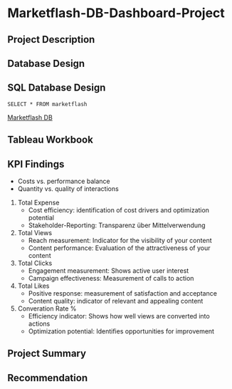 # Marketflash-DB-Dashboard-Project


## Project Description


## Database Design


## SQL Database Design
`SELECT *
FROM marketflash`

[Marketflash DB](https://github.com/akms2411/Marketflash-DB-Dashboard-Project/blob/main/sql_db/Mini%20Projekt.db)

## Tableau Workbook


## KPI Findings

- Costs vs. performance balance
- Quantity vs. quality of interactions

1. Total Expense
   - Cost efficiency: identification of cost drivers and optimization potential
   - Stakeholder-Reporting: Transparenz über Mittelverwendung
3. Total Views
   - Reach measurement: Indicator for the visibility of your content
   - Content performance: Evaluation of the attractiveness of your content
5. Total Clicks
   - Engagement measurement: Shows active user interest
   - Campaign effectiveness: Measurement of calls to action
7. Total Likes
   - Positive response: measurement of satisfaction and acceptance
   - Content quality: indicator of relevant and appealing content
9. Converation Rate %
    - Efficiency indicator: Shows how well views are converted into actions
    - Optimization potential: Identifies opportunities for improvement

## Project Summary


## Recommendation
